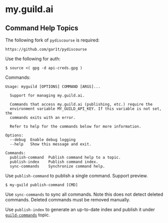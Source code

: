 # my.guild.ai

## Command Help Topics

The following fork of `pydiscourse` is required:

    https://github.com/gar1t/pydiscourse

Use the following for auth:

    $ source <( gpg -d api-creds.gpg )

Commands:

```
Usage: myguild [OPTIONS] COMMAND [ARGS]...

  Support for managing my.guild.ai.

  Commands that access my.guild.ai (publishing, etc.) require the
  environment variable MY_GUILD_API_KEY. If this variable is not set, the
  commands exits with an error.

  Refer to help for the commands below for more information.

Options:
  --debug  Enable debug logging
  --help   Show this message and exit.

Commands:
  publish-command  Publish command help to a topic.
  publish-index    Publish command index.
  sync-commands    Synchronize command help.

```

Use `publish-command` to publish a single command. Support preview.

    $ my-guild publish-command [CMD]

Use `sync-commands` to sync all commands. Note this does not detect
deleted commands. Deleted commands must be removed manually.

Use `publish-index` to generate an up-to-date index and publish it
under [`guild-commands`](https://my.guild.ai/t/guild-commands) topic.
